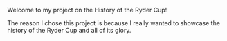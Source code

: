 Welcome to my project on the History of the Ryder Cup! 

The reason I chose this project is because I really wanted to showcase the history of the Ryder Cup and all of its glory. 
